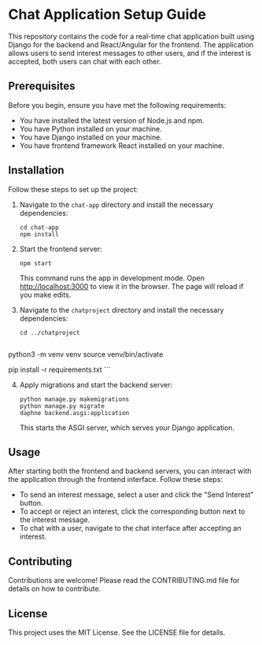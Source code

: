  

# Chat Application Setup Guide

This repository contains the code for a real-time chat application built using Django for the backend and React/Angular for the frontend. The application allows users to send interest messages to other users, and if the interest is accepted, both users can chat with each other.

## Prerequisites

Before you begin, ensure you have met the following requirements:

- You have installed the latest version of Node.js and npm.
- You have Python installed on your machine.
- You have Django installed on your machine.
- You have  frontend framework React installed on your machine.

## Installation

Follow these steps to set up the project:

1. Navigate to the `chat-app` directory and install the necessary dependencies:

   ```
   cd chat-app
   npm install
   ```

2. Start the frontend server:

   ```
   npm start
   ```

   This command runs the app in development mode. Open [http://localhost:3000](http://localhost:3000) to view it in the browser. The page will reload if you make edits.

3. Navigate to the `chatproject` directory and install the necessary dependencies:

   ```
   cd ../chatproject
    
python3 -m venv venv
source venv/bin/activate

 
pip install -r requirements.txt
    ```
   

4. Apply migrations and start the backend server:

   ```
   python manage.py makemigrations
   python manage.py migrate
   daphne backend.asgi:application
   ```

   This starts the ASGI server, which serves your Django application.

## Usage

After starting both the frontend and backend servers, you can interact with the application through the frontend interface. Follow these steps:

- To send an interest message, select a user and click the "Send Interest" button.
- To accept or reject an interest, click the corresponding button next to the interest message.
- To chat with a user, navigate to the chat interface after accepting an interest.

## Contributing

Contributions are welcome! Please read the CONTRIBUTING.md file for details on how to contribute.

## License

This project uses the MIT License. See the LICENSE file for details.

